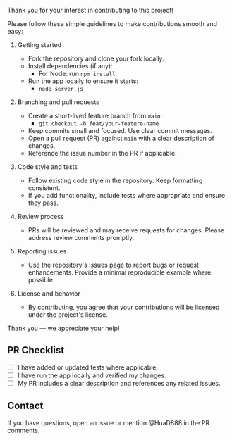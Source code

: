 Thank you for your interest in contributing to this project!

Please follow these simple guidelines to make contributions smooth and easy:

1. Getting started
   - Fork the repository and clone your fork locally.
   - Install dependencies (if any):
     - For Node: run `npm install`.
   - Run the app locally to ensure it starts:
     - `node server.js`

2. Branching and pull requests
   - Create a short-lived feature branch from `main`:
     - `git checkout -b feat/your-feature-name`
   - Keep commits small and focused. Use clear commit messages.
   - Open a pull request (PR) against `main` with a clear description of changes.
   - Reference the issue number in the PR if applicable.

3. Code style and tests
   - Follow existing code style in the repository. Keep formatting consistent.
   - If you add functionality, include tests where appropriate and ensure they pass.

4. Review process
   - PRs will be reviewed and may receive requests for changes. Please address review comments promptly.

5. Reporting issues
   - Use the repository's Issues page to report bugs or request enhancements. Provide a minimal reproducible example where possible.

6. License and behavior
   - By contributing, you agree that your contributions will be licensed under the project's license.

Thank you — we appreciate your help!

PR Checklist
-----------
- [ ] I have added or updated tests where applicable.
- [ ] I have run the app locally and verified my changes.
- [ ] My PR includes a clear description and references any related issues.

Contact
-------
If you have questions, open an issue or mention @HuaD888 in the PR comments.
